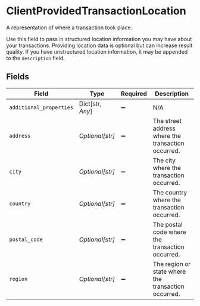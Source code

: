 # ClientProvidedTransactionLocation

A representation of where a transaction took place.

Use this field to pass in structured location information you may have about your transactions. Providing location data is optional but can increase result quality. If you have unstructured location information, it may be appended to the `description` field.


## Fields

| Field                                               | Type                                                | Required                                            | Description                                         |
| --------------------------------------------------- | --------------------------------------------------- | --------------------------------------------------- | --------------------------------------------------- |
| `additional_properties`                             | Dict[str, *Any*]                                    | :heavy_minus_sign:                                  | N/A                                                 |
| `address`                                           | *Optional[str]*                                     | :heavy_minus_sign:                                  | The street address where the transaction occurred.  |
| `city`                                              | *Optional[str]*                                     | :heavy_minus_sign:                                  | The city where the transaction occurred.            |
| `country`                                           | *Optional[str]*                                     | :heavy_minus_sign:                                  | The country where the transaction occurred.         |
| `postal_code`                                       | *Optional[str]*                                     | :heavy_minus_sign:                                  | The postal code where the transaction occurred.     |
| `region`                                            | *Optional[str]*                                     | :heavy_minus_sign:                                  | The region or state where the transaction occurred. |